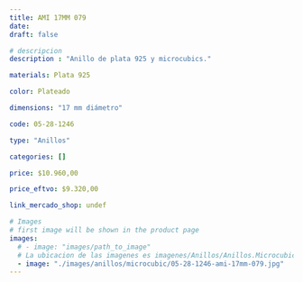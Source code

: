 ```yaml
---
title: AMI 17MM 079
date: 
draft: false

# descripcion
description : "Anillo de plata 925 y microcubics."

materials: Plata 925

color: Plateado

dimensions: "17 mm diámetro"

code: 05-28-1246

type: "Anillos"

categories: []

price: $10.960,00

price_eftvo: $9.320,00

link_mercado_shop: undef

# Images
# first image will be shown in the product page
images:
  # - image: "images/path_to_image"
  # La ubicacion de las imagenes es imagenes/Anillos/Anillos.Microcubic/05-28-1246-ami-17mm-079
  - image: "./images/anillos/microcubic/05-28-1246-ami-17mm-079.jpg"
---
```

